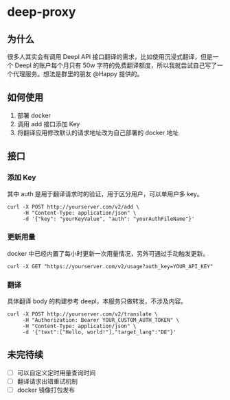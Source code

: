 # deep-proxy

## 为什么

很多人其实会有调用 Deepl API 接口翻译的需求，比如使用沉浸式翻译，但是一个 Deepl 的账户每个月只有 50w 字符的免费翻译额度，所以我就尝试自己写了一个代理服务。想法是群里的朋友 @Happy 提供的。

## 如何使用

1. 部署 docker
2. 调用 add 接口添加 Key
3. 将翻译应用修改默认的请求地址改为自己部署的 docker 地址

## 接口

### 添加 Key

其中 auth 是用于翻译请求时的验证，用于区分用户，可以单用户多 key。

```shell
curl -X POST http://yourserver.com/v2/add \
     -H "Content-Type: application/json" \
     -d '{"key": "yourKeyValue", "auth": "yourAuthFileName"}'
```

### 更新用量

docker 中已经内置了每小时更新一次用量情况，另外可通过手动触发更新。

```shell
curl -X GET "https://yourserver.com/v2/usage?auth_key=YOUR_API_KEY"
```

### 翻译

具体翻译 body 的构建参考 deepl，本服务只做转发，不涉及内容。

```shell
curl -X POST http://yourserver.com/v2/translate \
     -H "Authorization: Bearer YOUR_CUSTOM_AUTH_TOKEN" \
     -H "Content-Type: application/json" \
     -d '{"text":["Hello, world!"],"target_lang":"DE"}'
```

## 未完待续

- [ ] 可以自定义定时用量查询时间
- [ ] 翻译请求出错重试机制
- [ ] docker 镜像打包发布
